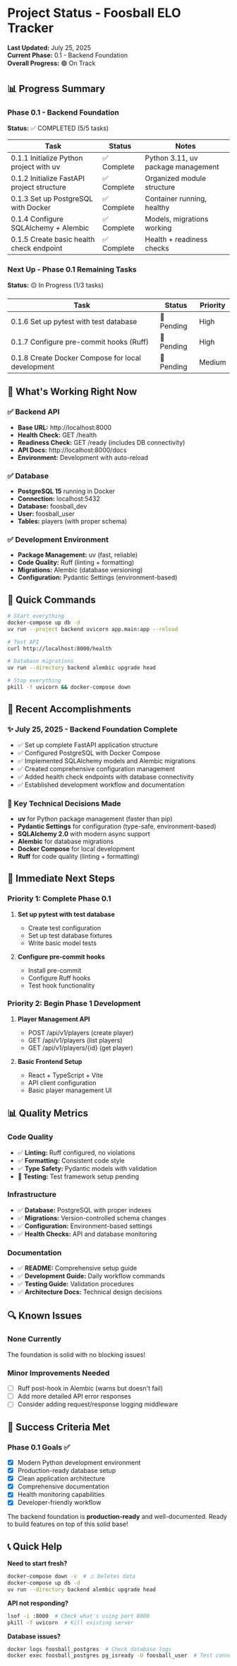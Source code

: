 # Project Status - Foosball ELO Tracker

**Last Updated:** July 25, 2025  
**Current Phase:** 0.1 - Backend Foundation  
**Overall Progress:** 🟢 On Track

## 📊 Progress Summary

### Phase 0.1 - Backend Foundation
**Status:** ✅ COMPLETED (5/5 tasks)

| Task | Status | Notes |
|------|--------|-------|
| 0.1.1 Initialize Python project with uv | ✅ Complete | Python 3.11, uv package management |
| 0.1.2 Initialize FastAPI project structure | ✅ Complete | Organized module structure |
| 0.1.3 Set up PostgreSQL with Docker | ✅ Complete | Container running, healthy |
| 0.1.4 Configure SQLAlchemy + Alembic | ✅ Complete | Models, migrations working |
| 0.1.5 Create basic health check endpoint | ✅ Complete | Health + readiness checks |

### Next Up - Phase 0.1 Remaining Tasks
**Status:** 🟡 In Progress (1/3 tasks)

| Task | Status | Priority |
|------|--------|----------|
| 0.1.6 Set up pytest with test database | 🔄 Pending | High |
| 0.1.7 Configure pre-commit hooks (Ruff) | 🔄 Pending | High |
| 0.1.8 Create Docker Compose for local development | 🔄 Pending | Medium |

## 🚀 What's Working Right Now

### ✅ Backend API
- **Base URL:** http://localhost:8000
- **Health Check:** GET /health
- **Readiness Check:** GET /ready (includes DB connectivity)
- **API Docs:** http://localhost:8000/docs
- **Environment:** Development with auto-reload

### ✅ Database
- **PostgreSQL 15** running in Docker
- **Connection:** localhost:5432
- **Database:** foosball_dev
- **User:** foosball_user
- **Tables:** players (with proper schema)

### ✅ Development Environment
- **Package Management:** uv (fast, reliable)
- **Code Quality:** Ruff (linting + formatting)
- **Migrations:** Alembic (database versioning)
- **Configuration:** Pydantic Settings (environment-based)

## 🔧 Quick Commands

```bash
# Start everything
docker-compose up db -d
uv run --project backend uvicorn app.main:app --reload

# Test API
curl http://localhost:8000/health

# Database migrations
uv run --directory backend alembic upgrade head

# Stop everything
pkill -f uvicorn && docker-compose down
```

## 📝 Recent Accomplishments

### ✨ July 25, 2025 - Backend Foundation Complete
- ✅ Set up complete FastAPI application structure
- ✅ Configured PostgreSQL with Docker Compose
- ✅ Implemented SQLAlchemy models and Alembic migrations
- ✅ Created comprehensive configuration management
- ✅ Added health check endpoints with database connectivity
- ✅ Established development workflow and documentation

### 🎯 Key Technical Decisions Made
- **uv** for Python package management (faster than pip)
- **Pydantic Settings** for configuration (type-safe, environment-based)
- **SQLAlchemy 2.0** with modern async support
- **Alembic** for database migrations
- **Docker Compose** for local development
- **Ruff** for code quality (linting + formatting)

## 🎯 Immediate Next Steps

### Priority 1: Complete Phase 0.1
1. **Set up pytest with test database**
   - Create test configuration
   - Set up test database fixtures
   - Write basic model tests

2. **Configure pre-commit hooks**
   - Install pre-commit
   - Configure Ruff hooks
   - Test hook functionality

### Priority 2: Begin Phase 1 Development
1. **Player Management API**
   - POST /api/v1/players (create player)
   - GET /api/v1/players (list players)
   - GET /api/v1/players/{id} (get player)

2. **Basic Frontend Setup**
   - React + TypeScript + Vite
   - API client configuration
   - Basic player management UI

## 📊 Quality Metrics

### Code Quality
- ✅ **Linting:** Ruff configured, no violations
- ✅ **Formatting:** Consistent code style
- ✅ **Type Safety:** Pydantic models with validation
- 🔄 **Testing:** Test framework setup pending

### Infrastructure
- ✅ **Database:** PostgreSQL with proper indexes
- ✅ **Migrations:** Version-controlled schema changes
- ✅ **Configuration:** Environment-based settings
- ✅ **Health Checks:** API and database monitoring

### Documentation
- ✅ **README:** Comprehensive setup guide
- ✅ **Development Guide:** Daily workflow commands
- ✅ **Testing Guide:** Validation procedures
- ✅ **Architecture Docs:** Technical design decisions

## 🔍 Known Issues

### None Currently
The foundation is solid with no blocking issues!

### Minor Improvements Needed
- [ ] Ruff post-hook in Alembic (warns but doesn't fail)
- [ ] Add more detailed API error responses
- [ ] Consider adding request/response logging middleware

## 🎉 Success Criteria Met

### Phase 0.1 Goals ✅
- [x] Modern Python development environment
- [x] Production-ready database setup
- [x] Clean application architecture
- [x] Comprehensive documentation
- [x] Health monitoring capabilities
- [x] Developer-friendly workflow

The backend foundation is **production-ready** and well-documented. Ready to build features on top of this solid base!

## 📞 Quick Help

**Need to start fresh?**
```bash
docker-compose down -v  # ⚠️ Deletes data
docker-compose up db -d
uv run --directory backend alembic upgrade head
```

**API not responding?**
```bash
lsof -i :8000  # Check what's using port 8000
pkill -f uvicorn  # Kill existing server
```

**Database issues?**
```bash
docker logs foosball_postgres  # Check database logs
docker exec foosball_postgres pg_isready -U foosball_user  # Test connection
```
